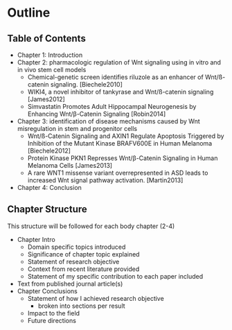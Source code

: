 Outline
=======

Table of Contents
-----------------

* Chapter 1: Introduction
* Chapter 2: pharmacologic regulation of Wnt signaling using in vitro and in vivo stem cell models
    - Chemical-genetic screen identifies riluzole as an enhancer of Wnt/ß-catenin signaling. [Biechele2010]
    - WIKI4, a novel inhibitor of tankyrase and Wnt/ß-catenin signaling [James2012]
    - Simvastatin Promotes Adult Hippocampal Neurogenesis by Enhancing Wnt/β-Catenin Signaling [Robin2014]
* Chapter 3: identification of disease mechanisms caused by Wnt misregulation in stem and progenitor cells
    - Wnt/ß-Catenin Signaling and AXIN1 Regulate Apoptosis Triggered by Inhibition of the Mutant Kinase BRAFV600E in Human Melanoma [Biechele2012]
    - Protein Kinase PKN1 Represses Wnt/β-Catenin Signaling in Human Melanoma Cells [James2013]
    - A rare WNT1 missense variant overrepresented in ASD leads to increased Wnt signal pathway activation. [Martin2013]
* Chapter 4: Conclusion

Chapter Structure
-----------------
This structure will be followed for each body chapter (2-4)

* Chapter Intro
    - Domain specific topics introduced
    - Significance of chapter topic explained
    - Statement of research objective
    - Context from recent literature provided
    - Statement of my specific contribution to each paper included
* Text from published journal article(s)
* Chapter Conclusions
    - Statement of how I achieved research objective
        + broken into sections per result
    - Impact to the field
    - Future directions
